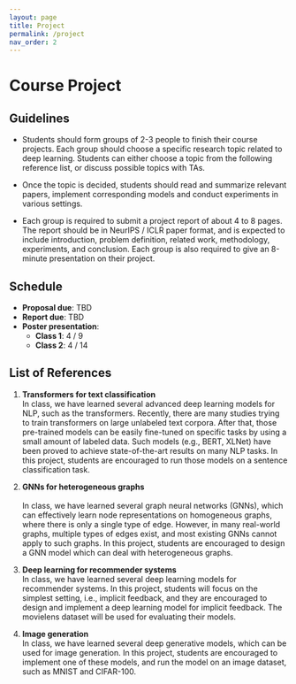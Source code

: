 ```yaml
---
layout: page
title: Project
permalink: /project
nav_order: 2
---
```


Course Project
==============

Guidelines
----------

- Students should form groups of 2-3 people to finish their course projects. Each group should choose a specific research topic related to deep learning. Students can either choose a topic from the following reference list, or discuss possible topics with TAs.

- Once the topic is decided, students should read and summarize relevant papers, implement corresponding models and conduct experiments in various settings.

- Each group is required to submit a project report of about 4 to 8 pages. The report should be in NeurIPS / ICLR paper format, and is expected to include introduction, problem definition, related work, methodology, experiments, and conclusion. Each group is also required to give an 8-minute presentation on their project.

Schedule
----------

- **Proposal due**: TBD
- **Report due**: TBD
- **Poster presentation**:
  - **Class 1**: 4 / 9
  - **Class 2**: 4 / 14

List of References
------------------

1. **Transformers for text classification**<br>
  In class, we have learned several advanced deep learning models for NLP, such as the transformers. Recently, there are many studies trying to train transformers on large unlabeled text corpora. After that, those pre-trained models can be easily fine-tuned on specific tasks by using a small amount of labeled data. Such models (e.g., BERT, XLNet) have been proved to achieve state-of-the-art results on many NLP tasks. In this project, students are encouraged to run those models on a sentence classification task.

2. **GNNs for heterogeneous graphs**<br>	
  In class, we have learned several graph neural networks (GNNs), which can effectively learn node representations on homogeneous graphs, where there is only a single type of edge. However, in many real-world graphs, multiple types of edges exist, and most existing GNNs cannot apply to such graphs. In this project, students are encouraged to design a GNN model which can deal with heterogeneous graphs.

3. **Deep learning for recommender systems**<br>
  In class, we have learned several deep learning models for recommender systems. In this project, students will focus on the simplest setting, i.e., implicit feedback, and they are encouraged to design and implement a deep learning model for implicit feedback. The movielens dataset will be used for evaluating their models.

4. **Image generation**<br>	
  In class, we have learned several deep generative models, which can be used for image generation. In this project, students are encouraged to implement one of these models, and run the model on an image dataset, such as MNIST and CIFAR-100.
